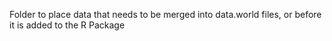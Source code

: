 Folder to place data that needs to be merged into data.world files, or before it is added to the R Package
